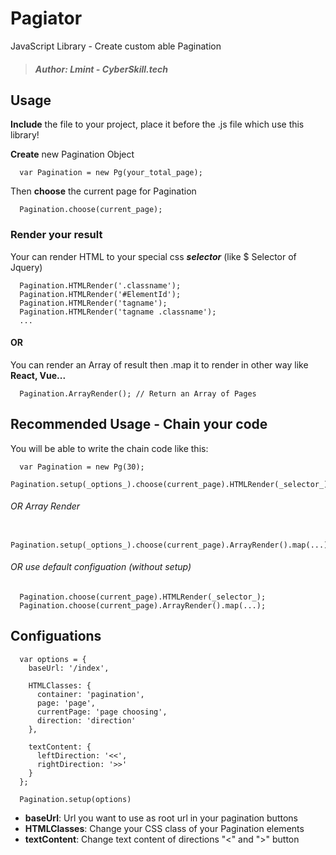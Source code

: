 # Pagiator
JavaScript Library - Create custom able Pagination

> ##### Author: Lmint - CyberSkill.tech

## Usage

**Include** the file to your project, place it before the .js file which use this library!

**Create** new Pagination Object

```
  var Pagination = new Pg(your_total_page);
```

Then **choose** the current page for Pagination

```
  Pagination.choose(current_page);
```

### Render your result

Your can render HTML to your special css _**selector**_ (like $ Selector of Jquery)

```
  Pagination.HTMLRender('.classname');
  Pagination.HTMLRender('#ElementId');
  Pagination.HTMLRender('tagname');
  Pagination.HTMLRender('tagname .classname');
  ...
```

#### OR

You can render an Array of result then .map it to render in other way like **React, Vue...**

```
  Pagination.ArrayRender(); // Return an Array of Pages
```

## Recommended Usage - Chain your code

You will be able to write the chain code like this:

```
  var Pagination = new Pg(30);
  Pagination.setup(_options_).choose(current_page).HTMLRender(_selector_);
```
  
###### OR Array Render
  
```
  Pagination.setup(_options_).choose(current_page).ArrayRender().map(...);
```

###### OR use default configuation (without setup)

```
  Pagination.choose(current_page).HTMLRender(_selector_);
  Pagination.choose(current_page).ArrayRender().map(...);
```

## Configuations

```
  var options = {
    baseUrl: '/index',
    
    HTMLClasses: {
      container: 'pagination',
      page: 'page',
      currentPage: 'page choosing',
      direction: 'direction'
    },
    
    textContent: {
      leftDirection: '<<',
      rightDirection: '>>'
    }
  };
  
  Pagination.setup(options)
```

- **baseUrl**: Url you want to use as root url in your pagination buttons
- **HTMLClasses**: Change your CSS class of your Pagination elements
- **textContent**: Change text content of directions "<" and ">" button
